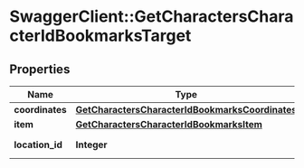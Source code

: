 # SwaggerClient::GetCharactersCharacterIdBookmarksTarget

## Properties
Name | Type | Description | Notes
------------ | ------------- | ------------- | -------------
**coordinates** | [**GetCharactersCharacterIdBookmarksCoordinates**](GetCharactersCharacterIdBookmarksCoordinates.md) |  | [optional] 
**item** | [**GetCharactersCharacterIdBookmarksItem**](GetCharactersCharacterIdBookmarksItem.md) |  | [optional] 
**location_id** | **Integer** | location_id integer | 


